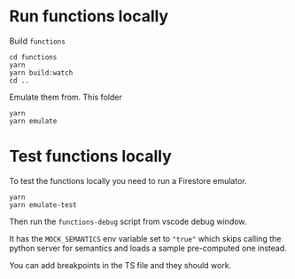 # Run functions locally

Build `functions`

```
cd functions
yarn
yarn build:watch
cd ..
```

Emulate them from. This folder

```
yarn
yarn emulate
```

# Test functions locally

To test the functions locally you need to run a Firestore emulator.

```
yarn
yarn emulate-test
```

Then run the `functions-debug` script from vscode debug window.

It has the `MOCK_SEMANTICS` env variable set to `"true"` which skips calling
the python server for semantics and loads a sample pre-computed one instead.

You can add breakpoints in the TS file and they should work.
